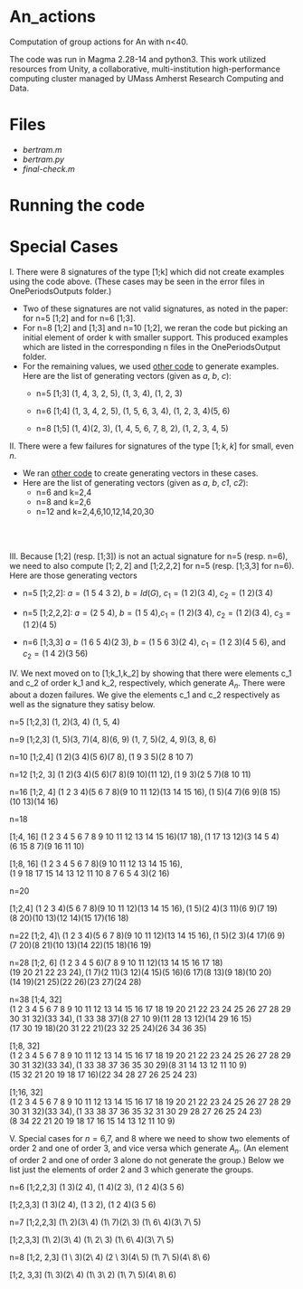 # An_actions
Computation of group actions for An with n&lt;40.

The code was run in Magma 2.28-14 and python3. This work utilized resources from Unity, a collaborative, multi-institution high-performance computing cluster managed by UMass Amherst Research Computing and Data.

# Files

* *bertram.m*
* *bertram.py*
* *final-check.m*






# Running the code



# Special Cases

I. There were 8 signatures of the type [1;k] which did not create examples using the code above. (These cases may be seen in the error files in OnePeriodsOutputs folder.) 

* Two of these signatures are not valid signatures, as noted in the paper: for n=5 [1;2] and for n=6 [1;3].
* For n=8 [1;2] and [1;3] and n=10 [1;2], we reran the code but picking an initial element of order k with smaller support.  This produced examples which are listed in the corresponding n files in the OnePeriodsOutput folder.
* For the remaining values, we used [other code](https://github.com/jenpaulhus/breuer-modified) to generate examples. Here are the list of generating vectors (given as *a*, *b*, *c*):
	*  n=5 [1;3]  (1, 4, 3, 2, 5), (1, 3, 4), (1, 2, 3)

 	* n=6 [1;4]  (1, 3, 4, 2, 5), (1, 5, 6, 3, 4), (1, 2, 3, 4)(5, 6)

  	* n=8 [1;5]  (1, 4)(2, 3), (1, 4, 5, 6, 7, 8, 2), (1, 2, 3, 4, 5)
 


II. There were a few failures for signatures of the type $[1;k,k]$ for small, even $n$.

* We ran [other code](https://github.com/jenpaulhus/breuer-modified) to create generating vectors in these cases.
* Here are the list of generating vectors (given as *a*, *b*, *c1*, *c2*):
	* n=6 and k=2,4
	* n=8 and k=2,6
	* n=12 and k=2,4,6,10,12,14,20,30

<br > <br >

III. Because [1;2] (resp. [1;3]) is not an actual signature for n=5 (resp. n=6), we need to also compute $[1;2,2]$ and [1;2,2,2] for n=5 (resp. [1;3,3] for n=6).  Here are those generating vectors

* n=5 [1;2,2]: $a=(1\ 5\ 4\ 3\ 2)$, $b=Id(G)$, $c_1=(1\ 2)(3\ 4)$, $c_2=(1\ 2)(3\ 4)$

* n=5 [1;2,2,2]: $a=(2\  5\  4)$, $b=(1\  5\  4)$,$c_1=(1\  2)(3\  4)$, $c_2=(1\  2)(3\  4)$, $c_3=(1\  2)(4\  5)$

* n=6 [1;3,3] $a=(1\  6\  5\  4)(2 \ 3)$, $b=(1\  5\  6\  3)(2\  4)$, $c_1=(1\ 2\ 3)(4\ 5\ 6)$, and $c_2=(1\  4\ 2)(3\  5 6)$

IV. We next moved on to [1;k_1,k_2] by showing that there were elements c_1 and c_2 of order k_1 and k_2, respectively, which generate $A_n$.  There were about a dozen failures. We give the elements c_1 and c_2 respectively as well as the signature they satisy below. 

n=5
[1;2,3]
(1, 2)(3, 4)
(1, 5, 4)


n=9
[1;2,3]
(1, 5)(3, 7)(4, 8)(6, 9)
(1, 7, 5)(2, 4, 9)(3, 8, 6)

n=10
[1;2,4]
$(1\ 2)(3\ 4)(5 \ 6)(7 \ 8), (1\ 9\ 3\ 5)(2\ 8 \ 10 \ 7)$



n=12
[1;2, 3]
$(1\ 2)(3\ 4)(5\ 6)(7\ 8)(9\ 10)(11\ 12),
(1\ 9\ 3)(2\ 5\ 7)(8\ 10\ 11)$


n=16
[1;2, 4]
$(1\  2\  3\  4)(5\  6\  7\  8)(9\  10\  11\  12)(13\  14\  15\  16),
(1\  5)(4\  7)(6\  9)(8\  15)(10\  13)(14\  16)$


n=18

[1;4, 16]
$(1\  2\  3\  4\  5\  6\  7\  8\  9\  10\  11\  12\  13\  14\  15\  16)(17\  18),
(1\  17\  13\  12)(3\  14\  5\  4)(6\  15\  8\  7)(9\  16\  11\  10)$

[1;8, 16]
$(1\  2\  3\  4\  5\  6\  7\  8)(9\  10\  11\  12\  13\  14\  15\  16),
(1\  9\  18\  17\  15\  14\  13\  12\  11\  10\  8\  7\  6\  5\  4\  3)(2\  16)$


n=20

[1;2,4]
$(1\  2\  3\  4)(5\  6\  7\  8)(9\  10\  11\  12)(13\  14\  15\  16),
(1\  5)(2\  4)(3\  11)(6\  9)(7\  19)(8\  20)(10\  13)(12\  14)(15\  17)(16\  18)$


n=22
[1;2, 4]\ 
$(1\  2\  3\  4)(5\  6\  7\  8)(9\  10\  11\  12)(13\  14\  15\  16),
(1\  5)(2\  3)(4\  17)(6\  9)(7\  20)(8\  21)(10\  13)(14\  22)(15\  18)(16\  19)$


n=28
[1;2, 6]
$(1\  2\  3\  4\  5\  6)(7\  8\  9\  10\  11\  12)(13\  14\  15\  16\  17\  18)(19\  20\  21\  22\  23\  24),
(1\  7)(2\  11)(3\  12)(4\  15)(5\  16)(6\  17)(8\  13)(9\  18)(10\  20)(14\  19)(21\  25)(22\  26)(23\  27)(24\  28)$

n=38
[1;4, 32]
$(1\  2\  3\  4\  5\  6\  7\  8\  9\  10\  11\  12\  13\  14\  15\  16\  17\  18\  19\  20\  21\  22\  23\  24\  25\  26\  27\  28\  29\  30\  31\  32)(33\  34),
(1\  33\  38\  37)(8\  27\  10\  9)(11\  28\  13\  12)(14\  29\  16\  15)(17\  30\  19\  18)(20\  31\  22\  21)(23\  32\  25\  24)(26\  34\  36\  35)$

[1;8, 32]
$(1\  2\  3\  4\  5\  6\  7\  8\  9\  10\  11\  12\  13\  14\  15\  16\  17\  18\  19\  20\  21\  22\  23\  24\  25\  26\  27\  28\  29\  30\  31\  32)(33\  34),
(1\  33\  38\  37\  36\  35\  30\  29)(8\  31\  14\  13\  12\  11\  10\  9)(15\  32\  21\  20\  19\  18\  17\  16)(22\  34\  28\  27\  26\  25\  24\  23)$


[1;16, 32]
$(1\  2\  3\  4\  5\  6\  7\  8\  9\  10\  11\  12\  13\  14\  15\  16\  17\  18\  19\  20\  21\  22\  23\  24\  25\  26\  27\  28\  29\  30\  31\  32)(33\  34),
(1\  33\  38\  37\  36\  35\  32\  31\  30\  29\  28\  27\  26\  25\  24\  23)(8\  34\  22\  21\  20\  19\  18\  17\  16\  15\  14\  13\  12\  11\  10\  9)$







V. Special cases for $n=6$,$7$, and $8$ where we need to show two elements of order $2$ and one of order $3$, and vice versa which generate $A_n$. (An element of order $2$ and one of order $3$ alone do not generate the group.) Below we list just the elements of order $2$ and $3$ which generate the groups.

n=6
[1;2,2,3]
$(1 \ 3)(2\ 4)$, $(1\ 4)(2\ 3)$,  $(1 \ 2 \ 4)(3\ 5\ 6)$

[1;2,3,3]
$(1\ 3)(2\ 4)$, $(1\ 3\ 2)$, $(1\ 2\  4)(3\ 5\ 6)$


n=7
[1;2,2,3]
(1\ 2)(3\ 4)
(1\  7)(2\  3)
(1\  6\  4)(3\  7\  5)

[1;2,3,3]
(1\  2)(3\  4)
(1\  2\  3)
(1\  6\  4)(3\  7\  5)


n=8
[1;2, 2,3]
(1 \ 3)(2\  4)
(2 \ 3)(4\  5)
(1\  7\  5)(4\  8\  6)

[1;2, 3,3]
(1\  3)(2\  4)
(1\  3\  2)
(1\  7\  5)(4\  8\  6)



  





